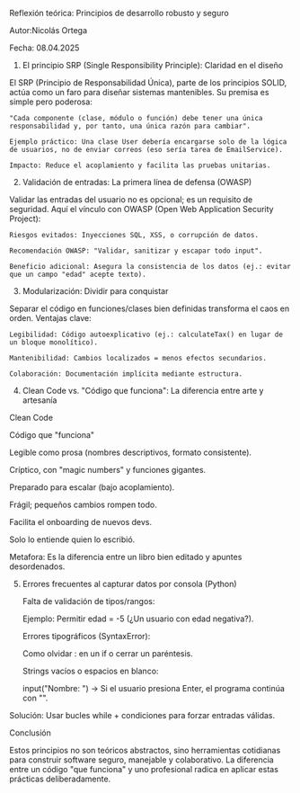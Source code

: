 Reflexión teórica: Principios de desarrollo robusto y seguro 

Autor:Nicolás Ortega 

Fecha: 08.04.2025 

 

1. El principio SRP (Single Responsibility Principle): Claridad en el diseño 

El SRP (Principio de Responsabilidad Única), parte de los principios SOLID, actúa como un faro para diseñar sistemas mantenibles. Su premisa es simple pero poderosa: 

    "Cada componente (clase, módulo o función) debe tener una única responsabilidad y, por tanto, una única razón para cambiar". 

    Ejemplo práctico: Una clase User debería encargarse solo de la lógica de usuarios, no de enviar correos (eso sería tarea de EmailService). 

    Impacto: Reduce el acoplamiento y facilita las pruebas unitarias. 

 

2. Validación de entradas: La primera línea de defensa (OWASP) 

Validar las entradas del usuario no es opcional; es un requisito de seguridad. Aquí el vínculo con OWASP (Open Web Application Security Project): 

    Riesgos evitados: Inyecciones SQL, XSS, o corrupción de datos. 

    Recomendación OWASP: "Validar, sanitizar y escapar todo input". 

    Beneficio adicional: Asegura la consistencia de los datos (ej.: evitar que un campo "edad" acepte texto). 

 

3. Modularización: Dividir para conquistar 

Separar el código en funciones/clases bien definidas transforma el caos en orden. Ventajas clave: 

    Legibilidad: Código autoexplicativo (ej.: calculateTax() en lugar de un bloque monolítico). 

    Mantenibilidad: Cambios localizados = menos efectos secundarios. 

    Colaboración: Documentación implícita mediante estructura. 

 

4. Clean Code vs. "Código que funciona": La diferencia entre arte y artesanía 

Clean Code 
	

Código que "funciona" 

Legible como prosa (nombres descriptivos, formato consistente). 
	

Críptico, con "magic numbers" y funciones gigantes. 

Preparado para escalar (bajo acoplamiento). 
	

Frágil; pequeños cambios rompen todo. 

Facilita el onboarding de nuevos devs. 
	

Solo lo entiende quien lo escribió. 

Metafora: Es la diferencia entre un libro bien editado y apuntes desordenados. 

 

5. Errores frecuentes al capturar datos por consola (Python) 

    Falta de validación de tipos/rangos: 

    Ejemplo: Permitir edad = -5 (¿Un usuario con edad negativa?). 

    Errores tipográficos (SyntaxError): 

    Como olvidar : en un if o cerrar un paréntesis. 

    Strings vacíos o espacios en blanco: 

    input("Nombre: ") → Si el usuario presiona Enter, el programa continúa con "". 

Solución: Usar bucles while + condiciones para forzar entradas válidas. 

 

Conclusión 

Estos principios no son teóricos abstractos, sino herramientas cotidianas para construir software seguro, manejable y colaborativo. La diferencia entre un código "que funciona" y uno profesional radica en aplicar estas prácticas deliberadamente. 
